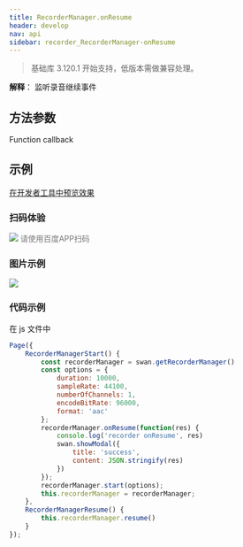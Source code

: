 ```yaml
---
title: RecorderManager.onResume
header: develop
nav: api
sidebar: recorder_RecorderManager-onResume
---
```


>基础库 3.120.1 开始支持，低版本需做兼容处理。


**解释**： 监听录音继续事件

 
## 方法参数

Function callback

## 示例

<a href="swanide://fragment/a495c8fcde49fe7cdb108088854cb7011573652992453" title="在开发者工具中预览效果" target="_self">在开发者工具中预览效果</a>

### 扫码体验

<div class='scan-code-container'>
    <img src="https://b.bdstatic.com/miniapp/assets/images/doc_demo/fragment_RecorderManagerOnPause.png" class="demo-qrcode-image" />
    <font color=#777 12px>请使用百度APP扫码</font>
</div>

### 图片示例 


<div class="m-doc-custom-examples">
    <div class="m-doc-custom-examples-correct">
        <img src="https://b.bdstatic.com/miniapp/images/RecorderManagerStart.gif">
    </div>
    <div class="m-doc-custom-examples-correct">
        <img src=" ">
    </div>
    <div class="m-doc-custom-examples-correct">
        <img src=" ">
    </div>     
</div>

### 代码示例 



 在 js 文件中 

```js
Page({
    RecorderManagerStart() {
        const recorderManager = swan.getRecorderManager()
        const options = {
            duration: 10000,
            sampleRate: 44100,
            numberOfChannels: 1,
            encodeBitRate: 96000,
            format: 'aac'
        };
        recorderManager.onResume(function(res) {
            console.log('recorder onResume', res)
            swan.showModal({
                title: 'success',
                content: JSON.stringify(res)
            })
        });
        recorderManager.start(options);
        this.recorderManager = recorderManager;
    },
    RecorderManagerResume() {
        this.recorderManager.resume()
    }
});
```

